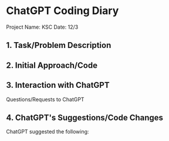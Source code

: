 # ChatGPT Coding Diary
Project Name: KSC
Date: 12/3

## 1. Task/Problem Description


## 2. Initial Approach/Code


## 3. Interaction with ChatGPT
Questions/Requests to ChatGPT


## 4. ChatGPT's Suggestions/Code Changes
ChatGPT suggested the following:

